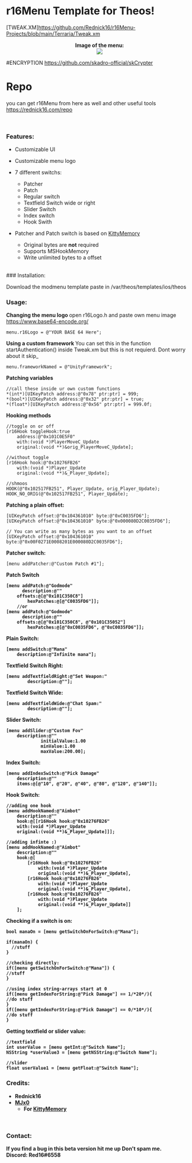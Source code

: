 # r16Menu Template for Theos!
[TWEAK.XM]https://github.com/Rednick16/r16Menu-Projects/blob/main/Terraria/Tweak.xm

<div style="text-align: center;">
<b>Image of the menu:</b><br>

<img src="https://i.ibb.co/cQMLbhT/AEB6-DB02-AA9-B-4977-91-E7-B6007799-CC2-B.png">
</div>

#ENCRYPTION
https://github.com/skadro-official/skCrypter

# Repo
you can get r16Menu from here as well and other useful tools
https://rednick16.com/repo

<br>

### Features:
* Customizable UI
* Customizable menu logo
* 7 different switchs:
  * Patcher
  * Patch
  * Regular switch
  * Textfield Switch wide or right
  * Slider Switch
  * Index switch
  * Hook Swith

* Patcher and Patch switch is based on [KittyMemory](https://github.com/MJx0/KittyMemory)
  * Original bytes are <b>not</b> required
  * Supports MSHookMemory
  * Write unlimited bytes to a offset

<br>
### Installation:

Download the modmenu template paste in /var/theos/templates/ios/theos

### Usage:

<b> Changing the menu logo </b>
open r16Logo.h and paste own menu image <https://www.base64-encode.org/>
```obj-c
menu.r16Logo = @"YOUR BASE 64 Here";
```

<b> Using a custom framework </b>
You can set this in the function startAuthentication() inside Tweak.xm but this is not requierd. Dont worry about it skip_
```obj-c
menu.frameworkNamed = @"UnityFramework";

```

<b> Patching variables</b>
```obj-c
//call these inside ur own custom functions
*(int*)[UIKeyPatch address:@"0x78" ptr:ptr] = 999;
*(bool*)[UIKeyPatch address:@"0x32" ptr:ptr] = true;
*(float*)[UIKeyPatch address:@"0x56" ptr:ptr] = 999.0f;
```
<b> Hooking methods</b>
```obj-c
//toggle on or off
[r16Hook toggleHook:true 
	address:@"0x101C0E5F0" 
	with:(void *)PlayerMoveC_Update 
	original:(void **)&orig_PlayerMoveC_Update];
				
//without toggle
[r16Hook hook:@"0x10276FB26"
	with:(void *)Player_Update 
	original:(void **)&_Player_Update];
	
//shmoos
HOOK(@"0x102517FB251", Player_Update, orig_Player_Update);
HOOK_NO_ORIG(@"0x102517FB251", Player_Update);
```

<b> Patching a plain offset: </b>
```obj-c
[UIKeyPatch offset:@"0x104361010" byte:@"0xC0035FD6"];
[UIKeyPatch offset:@"0x104361010" byte:@"0x000080D2C0035FD6"];

// You can write as many bytes as you want to an offset
[UIKeyPatch offset:@"0x104361010" byte:@"0x00F0271E0008201E000080D2C0035FD6"];
```


<b> Patcher switch: </b>
```obj-c
[menu addPatcher:@"Custom Patch #1"];
```
<b>Patch Switch <b/>
```obj-c
[menu addPatch:@"Godmode"
      description:@"" 
  	offsets:@[@"0x101C350C8"]
        hexPatches:@[@"C0035FD6"]];
	//or
[menu addPatch:@"Godmode"
      description:@"" 
  	offsets:@[@"0x101C350C8", @"0x101C35052"]
        hexPatches:@[@"0xC0035FD6", @"0xC0035FD6"]];	
```

<b> Plain Switch: </b>
```obj-c
[menu addSwitch:@"Mana" 
	description:@"Infinite mana"];
```
<b> Textfield Switch Right: </b>
```obj-c
[menu addTextfieldRight:@"Set Weapon:" 
        description:@""];
```
<b> Textfield Switch Wide: </b>
```obj-c
[menu addTextfieldWide:@"Chat Spam:" 
      	description:@""];
```
<b> Slider Switch: </b>
```obj-c
[menu addSlider:@"Custom Fov"
 	description:@"" 
             initialValue:1.00 
             minValue:1.00 
             maxValue:200.00];	
```
<b> Index Switch: </b>
```obj-c
[menu addIndexSwitch:@"Pick Damage" 
	description:@"" 
	items:@[@"10", @"20", @"40", @"80", @"120", @"140"]];
```
<b> Hook Switch: </b>
```obj-c
//adding one hook
[menu addHookNamed:@"Aimbot"
	description:@"" 
	hook:@[[r16Hook hook:@"0x10276FB26"
	with:(void *)Player_Update 
	original:(void **)&_Player_Update]]];
	
//adding infinte :)
[menu addHookNamed:@"Aimbot"
	description:@"" 
	hook:@[
		[r16Hook hook:@"0x10276FB26"
			with:(void *)Player_Update 
			original:(void **)&_Player_Update], 
		[r16Hook hook:@"0x10276FB26"
			with:(void *)Player_Update 
			original:(void **)&_Player_Update], 
		[r16Hook hook:@"0x10276FB26"
			with:(void *)Player_Update 
			original:(void **)&_Player_Update]]
	];
```
<b> Checking if a switch is on:
```obj-c
bool manaOn = [menu getSwitchOnForSwitch:@"Mana"];
    
if(manaOn) {
  //stuff
}
    
//checking directly:
if([menu getSwitchOnForSwitch:@"Mana"]) {
//stuff
}

//using index string-arrays start at 0
if([menu getIndexForString:@"Pick Damage"] == 1/*20*/){
//do stuff
}
if([menu getIndexForString:@"Pick Damage"] == 0/*10*/){
//do stuff
}

```
<b> Getting textfield or slider value: </b>
```obj-c
//textfield
int userValue = [menu getInt:@"Switch Name"];
NSString *userValue3 = [menu getNSString:@"Switch Name"];

//slider
float userValue1 = [menu getFloat:@"Switch Name"];
```

### Credits:
* Rednick16
* [MJx0](https://github.com/MJx0)
  * For [KittyMemory](https://github.com/MJx0/KittyMemory)

<br>

### Contact:
If you find a bug in this beta version hit me up
Don't spam me.
<br> <b>Discord:</b> Red16#6558
